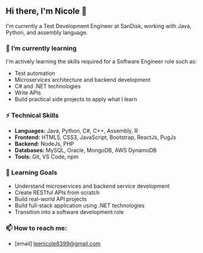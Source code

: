 ## Hi there, I'm Nicole 👋
I'm currently a Test Development Engineer at SanDisk, working with Java, Python, and assembly language.

### 🌱 I’m currently learning
I'm actively learning the skills required for a Software Engineer role such as:
- Test automation
- Microservices architecture and backend development
- C# and .NET technologies
- Write APIs
- Build practical side projects to apply what I learn

### ⚡ Technical Skills
- **Languages:** Java, Python, C#, C++, Assembly, R
- **Frontend:** HTML5, CSS3, JavaScript, Bootstrap, ReactJs, PugJs
- **Backend:** NodeJs, PHP
- **Databases:** MySQL, Oracle, MongoDB, AWS DynamoDB
- **Tools:** Git, VS Code, npm

### 🔭 Learning Goals
- Understand microservices and backend service development
- Create RESTful APIs from scratch
- Build real-world API projects
- Build full-stack application using .NET technologies
- Transition into a software development role

### 📫 How to reach me:
- [email] leenicole8399@gmail.com
  

<!--
**nicole0803/nicole0803** is a ✨ _special_ ✨ repository because its `README.md` (this file) appears on your GitHub profile.

Here are some ideas to get you started:

- 🔭 I’m currently working on ...
- 🌱 I’m currently learning ...
- 👯 I’m looking to collaborate on ...
- 🤔 I’m looking for help with ...
- 💬 Ask me about ...
- 📫 How to reach me: ...
- 😄 Pronouns: ...
- ⚡ Fun fact: ...
-->
